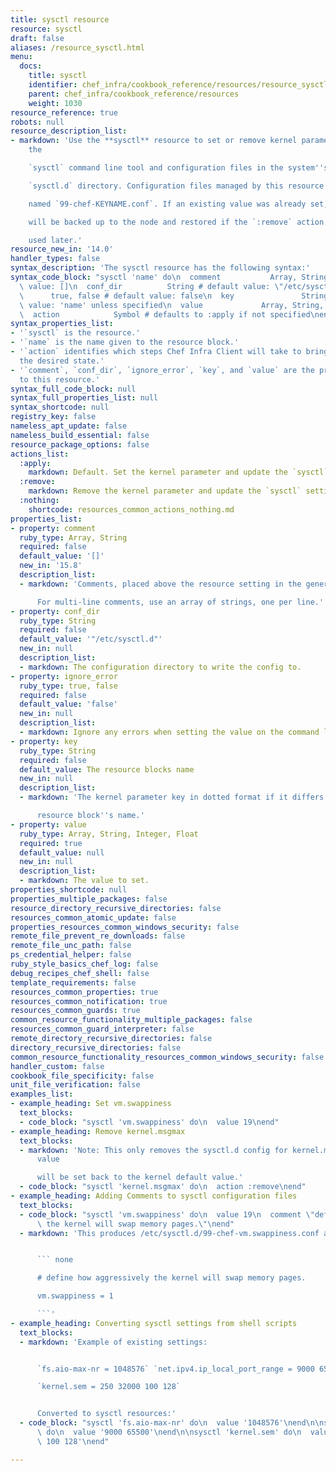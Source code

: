 ```yaml
---
title: sysctl resource
resource: sysctl
draft: false
aliases: /resource_sysctl.html
menu:
  docs:
    title: sysctl
    identifier: chef_infra/cookbook_reference/resources/resource_sysctl.md sysctl
    parent: chef_infra/cookbook_reference/resources
    weight: 1030
resource_reference: true
robots: null
resource_description_list:
- markdown: 'Use the **sysctl** resource to set or remove kernel parameters using
    the

    `sysctl` command line tool and configuration files in the system''s

    `sysctl.d` directory. Configuration files managed by this resource are

    named `99-chef-KEYNAME.conf`. If an existing value was already set, it

    will be backed up to the node and restored if the `:remove` action is

    used later.'
resource_new_in: '14.0'
handler_types: false
syntax_description: 'The sysctl resource has the following syntax:'
syntax_code_block: "sysctl 'name' do\n  comment           Array, String # default\
  \ value: []\n  conf_dir          String # default value: \"/etc/sysctl.d\"\n  ignore_error\
  \      true, false # default value: false\n  key               String # default\
  \ value: 'name' unless specified\n  value             Array, String, Integer, Float\n\
  \  action            Symbol # defaults to :apply if not specified\nend"
syntax_properties_list:
- '`sysctl` is the resource.'
- '`name` is the name given to the resource block.'
- '`action` identifies which steps Chef Infra Client will take to bring the node into
  the desired state.'
- '`comment`, `conf_dir`, `ignore_error`, `key`, and `value` are the properties available
  to this resource.'
syntax_full_code_block: null
syntax_full_properties_list: null
syntax_shortcode: null
registry_key: false
nameless_apt_update: false
nameless_build_essential: false
resource_package_options: false
actions_list:
  :apply:
    markdown: Default. Set the kernel parameter and update the `sysctl` settings.
  :remove:
    markdown: Remove the kernel parameter and update the `sysctl` settings.
  :nothing:
    shortcode: resources_common_actions_nothing.md
properties_list:
- property: comment
  ruby_type: Array, String
  required: false
  default_value: '[]'
  new_in: '15.8'
  description_list:
  - markdown: 'Comments, placed above the resource setting in the generated file.

      For multi-line comments, use an array of strings, one per line.'
- property: conf_dir
  ruby_type: String
  required: false
  default_value: '"/etc/sysctl.d"'
  new_in: null
  description_list:
  - markdown: The configuration directory to write the config to.
- property: ignore_error
  ruby_type: true, false
  required: false
  default_value: 'false'
  new_in: null
  description_list:
  - markdown: Ignore any errors when setting the value on the command line.
- property: key
  ruby_type: String
  required: false
  default_value: The resource blocks name
  new_in: null
  description_list:
  - markdown: 'The kernel parameter key in dotted format if it differs from the

      resource block''s name.'
- property: value
  ruby_type: Array, String, Integer, Float
  required: true
  default_value: null
  new_in: null
  description_list:
  - markdown: The value to set.
properties_shortcode: null
properties_multiple_packages: false
resource_directory_recursive_directories: false
resources_common_atomic_update: false
properties_resources_common_windows_security: false
remote_file_prevent_re_downloads: false
remote_file_unc_path: false
ps_credential_helper: false
ruby_style_basics_chef_log: false
debug_recipes_chef_shell: false
template_requirements: false
resources_common_properties: true
resources_common_notification: true
resources_common_guards: true
common_resource_functionality_multiple_packages: false
resources_common_guard_interpreter: false
remote_directory_recursive_directories: false
directory_recursive_directories: false
common_resource_functionality_resources_common_windows_security: false
handler_custom: false
cookbook_file_specificity: false
unit_file_verification: false
examples_list:
- example_heading: Set vm.swappiness
  text_blocks:
  - code_block: "sysctl 'vm.swappiness' do\n  value 19\nend"
- example_heading: Remove kernel.msgmax
  text_blocks:
  - markdown: 'Note: This only removes the sysctl.d config for kernel.msgmax. The
      value

      will be set back to the kernel default value.'
  - code_block: "sysctl 'kernel.msgmax' do\n  action :remove\nend"
- example_heading: Adding Comments to sysctl configuration files
  text_blocks:
  - code_block: "sysctl 'vm.swappiness' do\n  value 19\n  comment \"define how aggressively\
      \ the kernel will swap memory pages.\"\nend"
  - markdown: 'This produces /etc/sysctl.d/99-chef-vm.swappiness.conf as follows:


      ``` none

      # define how aggressively the kernel will swap memory pages.

      vm.swappiness = 1

      ```'
- example_heading: Converting sysctl settings from shell scripts
  text_blocks:
  - markdown: 'Example of existing settings:


      `fs.aio-max-nr = 1048576` `net.ipv4.ip_local_port_range = 9000 65500`

      `kernel.sem = 250 32000 100 128`


      Converted to sysctl resources:'
  - code_block: "sysctl 'fs.aio-max-nr' do\n  value '1048576'\nend\n\nsysctl 'net.ipv4.ip_local_port_range'\
      \ do\n  value '9000 65500'\nend\n\nsysctl 'kernel.sem' do\n  value '250 32000\
      \ 100 128'\nend"

---
```

